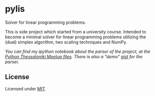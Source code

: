 pylis
=====

Solver for linear programming problems.

This is side project which started from a university course. Intended to become a minimal solver for linear programming problems utilizing the (dual) simplex algorithm, two scaling techniques and NumPy.

*You can find my ipython notebook about the parser of the project, at the [Python Thessaloniki Meetup files](https://github.com/skorokithakis/pythess-files/tree/master/One%20Direction/Linear%20Programming%20Parser). There is also a "demo" [gist](https://gist.github.com/sirodoht/178e5c2ad1cee950ca5e) for the parser.*


## License

Licensed under [MIT](LICENSE).
